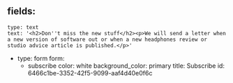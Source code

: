 fields:
  -
    type: text
    text: '<h2>Don''t miss the new stuff</h2><p>We will send a letter when a new version of software out or when a new headphones review or studio advice article is published.</p>'
  -
    type: form
    form:
      - subscribe
color: white
background_color: primary
title: Subscribe
id: 6466c1be-3352-42f5-9099-aaf4d40e0f6c
